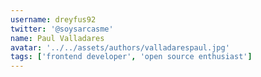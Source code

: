 ```yaml
---
username: dreyfus92
twitter: '@soysarcasme'
name: Paul Valladares
avatar: '../../assets/authors/valladarespaul.jpg'
tags: ['frontend developer', 'open source enthusiast']
---
```


